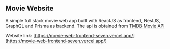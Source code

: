 ## __Movie Website__

A simple full stack movie web app built with ReactJS as frontend, NestJS, GraphQL and Prisma as backend. The api is obtained from [TMDB Movie API](https://www.themoviedb.org/)

Website link: [https://movie-web-frontend-seven.vercel.app/](https://movie-web-frontend-seven.vercel.app/)